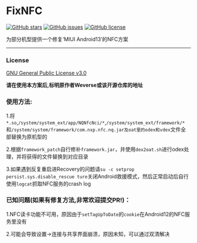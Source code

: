 # FixNFC

<a href="https://github.com/Weverses/FixNFC/stargazers"><img alt="GitHub stars" src="https://img.shields.io/github/stars/Weverses/FixNFC"></a> <a href="https://github.com/Weverses/FixNFC/issues"><img alt="GitHub issues" src="https://img.shields.io/github/issues/Weverses/FixNFC"></a> <a href="https://github.com/Weverses/FixNFC/blob/main/LICENSE"><img alt="GitHub license" src="https://img.shields.io/github/license/Weverses/FixNFC"></a>

为部分机型提供一个修复‘MIUI Android13’的NFC方案

---


### License
[GNU General Public License v3.0](https://github.com/Weverses/FixNFC/blob/main/LICENSE)

**请在使用本方案后,标明原作者Weverse或该开源仓库的地址**

### 使用方法:
1.将`*.so`,`/system/system_ext/app/NQNfcNci/*`,`/system/system_ext/framework/*`和`/system/system/framework/com.nxp.nfc.nq.jar及oat里的odex和vdex`文件全部替换为原机型的

2.根据`framework_patch`自行修补`framework.jar`，并使用`dex2oat.sh`进行odex处理，并将获得的文件替换到对应目录

3.如果遇到反复重启进Recovery的问题请`su -c setprop persist.sys.disable_rescue ture`关闭Android救援模式，然后正常启动后自行使用`logcat`抓取NFC服务的crash log

### 已知问题(如果有修复方法,非常欢迎提交PR!)：
1.NFC读卡功能不可用，原因由于`setTagUpToDate`的`cookie`在Android12的NFC服务里没有

2.可能会导致设置->连接与共享界面崩溃，原因未知，可以通过双清解决